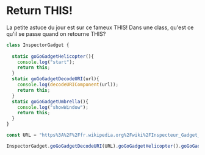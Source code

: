 # Return THIS!

La petite astuce du jour est sur ce fameux THIS! Dans une class, qu'est ce qu'il se passe quand on retourne THIS?

```javascript
class InspectorGadget {
  
  static goGoGadgetHelicopter(){
    console.log("start");
    return this;
  }
  static goGoGadgetDecodeURI(url){
    console.log(decodeURIComponent(url));
    return this;
  }
  static goGoGadgetUmbrella(){
    console.log("showWindow");
    return this;
  }
}

const URL = "https%3A%2F%2Ffr.wikipedia.org%2Fwiki%2FInspecteur_Gadget_(s%25C3%25A9rie_t%25C3%25A9l%25C3%25A9vis%25C3%25A9e_d%2527animation%2C_1983)"

InspectorGadget.goGoGadgetDecodeURI(URL).goGoGadgetHelicopter().goGoGadgetUmbrella();

```
